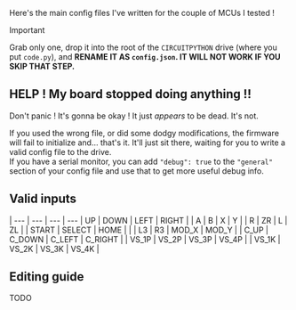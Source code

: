 Here's the main config files I've written for the couple of MCUs I tested !

> [!IMPORTANT]
> Grab only one, drop it into the root of the `CIRCUITPYTHON` drive (where you put `code.py`), and **RENAME IT AS `config.json`. IT WILL NOT WORK IF YOU SKIP THAT STEP.**

## HELP ! My board stopped doing anything !!

Don't panic ! It's gonna be okay ! It just *appears* to be dead. It's not.

If you used the wrong file, or did some dodgy modifications, the firmware will fail to initialize and... that's it. It'll just sit there, waiting for you to write a valid config file to the drive.  
If you have a serial monitor, you can add `"debug": true` to the `"general"` section of your config file and use that to get more useful debug info.

## Valid inputs

| --- | --- | --- | ---
| UP | DOWN | LEFT | RIGHT |
| A | B | X | Y |
| R | ZR | L | ZL |
| START | SELECT | HOME | |
| L3 | R3 | MOD\_X | MOD\_Y |
| C\_UP | C\_DOWN | C\_LEFT | C\_RIGHT |
| VS\_1P | VS\_2P | VS\_3P | VS\_4P |
| VS\_1K | VS\_2K | VS\_3K | VS\_4K |

## Editing guide

TODO
